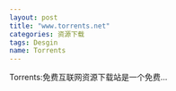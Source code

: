 ```yaml
---
layout: post
title: "www.torrents.net"
categories: 资源下载
tags: Desgin
name: Torrents
---
```


Torrents:免费互联网资源下载站是一个免费...

